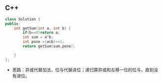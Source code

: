 ## C++

```C++
class Solution {
public:
    int getSum(int a, int b) {
        if(b==0)return a;
        int sum = a^b;
        int pone =(a&b)<<1;
        return getSum(sum,pone);
        
    }
};
```

- 思路：异或代替加法，位与代替进位；递归算异或和左移一位的位与，直到没有进位。
